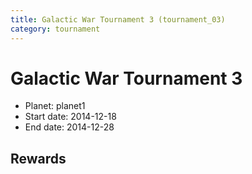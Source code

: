 ```yaml
---
title: Galactic War Tournament 3 (tournament_03)
category: tournament
---
```

# Galactic War Tournament 3

  * Planet: planet1
  * Start date: 2014-12-18
  * End date: 2014-12-28

## Rewards

